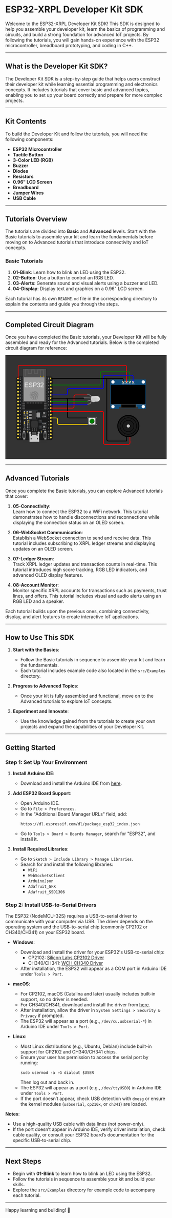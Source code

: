 # ESP32-XRPL Developer Kit SDK

Welcome to the ESP32-XRPL Developer Kit SDK! This SDK is designed to help you assemble your developer kit, learn the basics of programming and circuits, and build a strong foundation for advanced IoT projects. By following the tutorials, you will gain hands-on experience with the ESP32 microcontroller, breadboard prototyping, and coding in C++.

---

## What is the Developer Kit SDK?

The Developer Kit SDK is a step-by-step guide that helps users construct their developer kit while learning essential programming and electronics concepts. It includes tutorials that cover basic and advanced topics, enabling you to set up your board correctly and prepare for more complex projects.

---

## Kit Contents

To build the Developer Kit and follow the tutorials, you will need the following components:

- **ESP32 Microcontroller**
- **Tactile Button**
- **3-Color LED (RGB)**
- **Buzzer**
- **Diodes**
- **Resistors** 
- **0.96" LCD Screen** 
- **Breadboard**
- **Jumper Wires**
- **USB Cable** 

---

## Tutorials Overview

The tutorials are divided into **Basic** and **Advanced** levels. Start with the Basic tutorials to assemble your kit and learn the fundamentals before moving on to Advanced tutorials that introduce connectivity and IoT concepts.

### Basic Tutorials
1. **01-Blink**: Learn how to blink an LED using the ESP32.
2. **02-Button**: Use a button to control an RGB LED.
3. **03-Alerts**: Generate sound and visual alerts using a buzzer and LED.
4. **04-Display**: Display text and graphics on a 0.96" LCD screen.

Each tutorial has its own `README.md` file in the corresponding directory to explain the contents and guide you through the steps.

---

## Completed Circuit Diagram

Once you have completed the Basic tutorials, your Developer Kit will be fully assembled and ready for the Advanced tutorials. Below is the completed circuit diagram for reference:

![Circuit Diagram](https://github.com/Handy4ndy/ESP32-XRPL/blob/main/src/Developer_Kit/GettingStarted/devKitRef/Developer_Kit.png)

---

## Advanced Tutorials

Once you complete the Basic tutorials, you can explore Advanced tutorials that cover:

1. **05-Connectivity**:  
   Learn how to connect the ESP32 to a WiFi network. This tutorial demonstrates how to handle disconnections and reconnections while displaying the connection status on an OLED screen.

2. **06-WebSocket Communication**:  
   Establish a WebSocket connection to send and receive data. This tutorial includes subscribing to XRPL ledger streams and displaying updates on an OLED screen.

3. **07-Ledger Stream**:  
   Track XRPL ledger updates and transaction counts in real-time. This tutorial introduces high score tracking, RGB LED indicators, and advanced OLED display features.

4. **08-Account Monitor**:  
   Monitor specific XRPL accounts for transactions such as payments, trust lines, and offers. This tutorial includes visual and audio alerts using an RGB LED and a speaker.

Each tutorial builds upon the previous ones, combining connectivity, display, and alert features to create interactive IoT applications.


---

## How to Use This SDK

1. **Start with the Basics**:
   - Follow the Basic tutorials in sequence to assemble your kit and learn the fundamentals.
   - Each tutorial includes example code also located in the `src/Examples` directory.

2. **Progress to Advanced Topics**:
   - Once your kit is fully assembled and functional, move on to the Advanced tutorials to explore IoT concepts.

3. **Experiment and Innovate**:
   - Use the knowledge gained from the tutorials to create your own projects and expand the capabilities of your Developer Kit.

---

## Getting Started

### Step 1: Set Up Your Environment

1. **Install Arduino IDE**:
   - Download and install the Arduino IDE from [here](https://www.arduino.cc/en/software).

2. **Add ESP32 Board Support**:
   - Open Arduino IDE.
   - Go to `File > Preferences`.
   - In the "Additional Board Manager URLs" field, add:
     ```
     https://dl.espressif.com/dl/package_esp32_index.json
     ```
   - Go to `Tools > Board > Boards Manager`, search for "ESP32", and install it.

3. **Install Required Libraries**:
   - Go to `Sketch > Include Library > Manage Libraries`.
   - Search for and install the following libraries:
     - `WiFi`
     - `WebSocketsClient`
     - `ArduinoJson`
     - `Adafruit_GFX`
     - `Adafruit_SSD1306`

### Step 2: Install USB-to-Serial Drivers

The ESP32 (NodeMCU-32S) requires a USB-to-serial driver to communicate with your computer via USB. The driver depends on the operating system and the USB-to-serial chip (commonly CP2102 or CH340/CH341) on your ESP32 board.

- **Windows**:
  - Download and install the driver for your ESP32's USB-to-serial chip:
    - CP2102: [Silicon Labs CP2102 Driver](https://www.silabs.com/developers/usb-to-uart-bridge-vcp-drivers)
    - CH340/CH341: [WCH CH340 Driver](http://www.wch.cn/engine/downloads/CH341SER_EXE.html)
  - After installation, the ESP32 will appear as a COM port in Arduino IDE under `Tools > Port`.

- **macOS**:
  - For CP2102, macOS (Catalina and later) usually includes built-in support, so no driver is needed.
  - For CH340/CH341, download and install the driver from [here](https://github.com/adrianmihalko/ch340g-ch34g-ch34x-mac-os-x-driver).
  - After installation, allow the driver in `System Settings > Security & Privacy` if prompted.
  - The ESP32 will appear as a port (e.g., `/dev/cu.usbserial-*`) in Arduino IDE under `Tools > Port`.

- **Linux**:
  - Most Linux distributions (e.g., Ubuntu, Debian) include built-in support for CP2102 and CH340/CH341 chips.
  - Ensure your user has permission to access the serial port by running:
    ```
    sudo usermod -a -G dialout $USER
    ```
    Then log out and back in.
  - The ESP32 will appear as a port (e.g., `/dev/ttyUSB0`) in Arduino IDE under `Tools > Port`.
  - If the port doesn’t appear, check USB detection with `dmesg` or ensure the kernel modules (`usbserial`, `cp210x`, or `ch341`) are loaded.

**Notes**:
- Use a high-quality USB cable with data lines (not power-only).
- If the port doesn’t appear in Arduino IDE, verify driver installation, check cable quality, or consult your ESP32 board’s documentation for the specific USB-to-serial chip.

---

## Next Steps

- Begin with **01-Blink** to learn how to blink an LED using the ESP32.
- Follow the tutorials in sequence to assemble your kit and build your skills.
- Explore the `src/Examples` directory for example code to accompany each tutorial.

---

Happy learning and building! 🚀